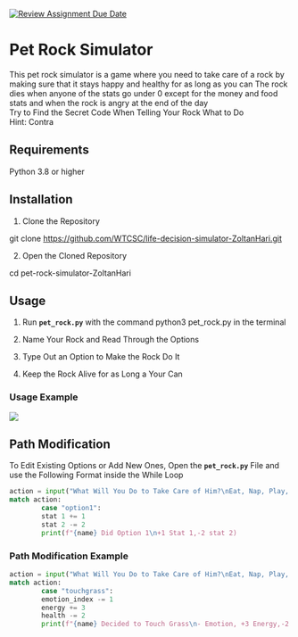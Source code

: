[![Review Assignment Due Date](https://classroom.github.com/assets/deadline-readme-button-22041afd0340ce965d47ae6ef1cefeee28c7c493a6346c4f15d667ab976d596c.svg)](https://classroom.github.com/a/3zOHVIfr)
# Pet Rock Simulator 

This pet rock simulator is a game where you need to take care of a rock by making sure that it stays happy and healthy for as long as you can 
The rock dies when anyone of the stats go under 0 except for the money and food stats and when the rock is angry at the end of the day  
Try to Find the Secret Code When Telling Your Rock What to Do  
Hint: Contra

## Requirements
Python 3.8 or higher

## Installation

1. Clone the Repository

git clone https://github.com/WTCSC/life-decision-simulator-ZoltanHari.git

2. Open the Cloned Repository

cd pet-rock-simulator-ZoltanHari

## Usage 

1. Run **`pet_rock.py`** with the command python3 pet_rock.py in the terminal

2. Name Your Rock and Read Through the Options

3. Type Out an Option to Make the Rock Do It

4. Keep the Rock Alive for as Long a Your Can

### Usage Example

![](https://s1.ezgif.com/tmp/ezgif-18b5cfa490095b.gif)

## Path Modification  

To Edit Existing Options or Add New Ones, Open the **`pet_rock.py`** File and use the Following Format inside the While Loop
```python
action = input("What Will You Do to Take Care of Him?\nEat, Nap, Play, Bath, Work, Shop, or Option 1\n").lower().strip()
match action:
        case "option1":
        stat 1 += 1
        stat 2 -= 2
        print(f"{name} Did Option 1\n+1 Stat 1,-2 stat 2)
```

### Path Modification Example
```python
action = input("What Will You Do to Take Care of Him?\nEat, Nap, Play, Bath, Work, Shop, or Touch Grass\n").lower().strip()
match action:
        case "touchgrass":
        emotion_index -= 1
        energy += 3
        health -= 2
        print(f"{name} Decided to Touch Grass\n- Emotion, +3 Energy,-2 Health)
```